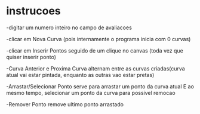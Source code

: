 # instrucoes

-digitar um numero inteiro no campo de avaliacoes

-clicar em Nova Curva (pois internamente o programa inicia com 0 curvas)

-clicar em Inserir Pontos seguido de um clique no canvas (toda vez que quiser inserir ponto)

-Curva Anterior e Proxima Curva alternam entre as curvas criadas(curva atual vai estar pintada, enquanto as outras vao estar pretas)

-Arrastar/Selecionar Ponto serve para arrastar um ponto da curva atual E ao mesmo tempo, selecionar um ponto da curva para possivel remocao

-Remover Ponto remove ultimo ponto arrastado

